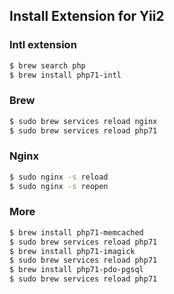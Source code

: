 ## Install Extension for Yii2

### Intl extension
```bash
$ brew search php
$ brew install php71-intl
```

### Brew
```bash
$ sudo brew services reload nginx
$ sudo brew services reload php71
```

### Nginx
```bash
$ sudo nginx -s reload
$ sudo nginx -s reopen
```

### More
```bash
$ brew install php71-memcached
$ sudo brew services reload php71
$ brew install php71-imagick
$ sudo brew services reload php71
$ brew install php71-pdo-pgsql
$ sudo brew services reload php71
```